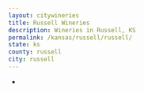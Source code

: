 ```yaml
---
layout: citywineries
title: Russell Wineries
description: Wineries in Russell, KS
permalink: /kansas/russell/russell/
state: ks
county: russell
city: russell
---
```

-
